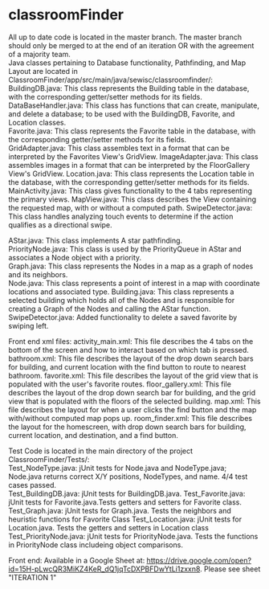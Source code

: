 # classroomFinder
All up to date code is located in the master branch. The master branch should only be merged to at the end of an iteration OR with the agreement of a majority team.  
Java classes pertaining to Database functionality, Pathfinding, and Map Layout are located in ClassroomFinder/app/src/main/java/sewisc/classroomfinder/:
BuildingDB.java: This class represents the Building table in the database, with the corresponding getter/setter methods for its fields.   
DataBaseHandler.java: This class has functions that can create, manipulate, and delete a database; to be used with the BuildingDB, Favorite, and Location classes.    
Favorite.java: This class represents the Favorite table in the database, with the corresponding getter/setter methods for its fields.    
GridAdapter.java: This class assembles text in a format that can be interpreted by the Favorites View's GridView.
ImageAdapter.java: This class assembles images in a format that can be interpreted by the FloorGallery View's GridView.
Location.java: This class represents the Location table in the database, with the corresponding getter/setter methods for its fields.    
MainActivity.java: This class gives functionality to the 4 tabs representing the primary views.
MapView.java: This class describes the View containing the requested map, with or without a computed path.
SwipeDetector.java: This class handles analyzing touch events to determine if the action qualifies as a directional swipe.

AStar.java: This class implements A star pathfinding.  
PriorityNode.java: This class is used by the PriorityQueue in AStar and associates a Node object with a priority.  
Graph.java: This class represents the Nodes in a map as a graph of nodes and its neighbors.  
Node.java: This class represents a point of interest in a map with coordinate locations and associated type.
Building.java: This class represents a selected building which holds all of the Nodes and is responsible for creating a Graph of the Nodes and calling the AStar function.
SwipeDetector.java: Added functionality to delete a saved favorite by swiping left.

Front end xml files:
activity_main.xml: This file describes the 4 tabs on the bottom of the screen and how to interact based on which tab is pressed.
bathroom.xml: This file describes the layout of the drop down search bars for building, and current location with the find button to route to nearest bathroom.
favorite.xml: This file describes the layout of the grid view that is populated with the user's favorite routes.
floor_gallery.xml: This file describes the layout of the drop down search bar for building, and the grid view that is populated with the floors of the selected building.
map.xml: This file describes the layout for when a user clicks the find button and the map with/without computed map pops up.
room_finder.xml: This file describes the layout for the homescreen, with drop down search bars for building, current location, and destination, and a find button.


Test Code is located in the main directory of the project ClassroomFinder/Tests/:  
Test_NodeType.java: jUnit tests for Node.java and NodeType.java; Node.java returns correct X/Y positions, NodeTypes, and name. 4/4 test cases passed.  
Test_BuildingDB.java: jUnit tests for BuildingDB.java.
Test_Favorite.java: jUnit tests for Favorite.java.Tests getters and setters for Favorite class.
Test_Graph.java: jUnit tests for Graph.java. Tests the neighbors and heuristic functions for Favorite Class
Test_Location.java: jUnit tests for Location.java. Tests the getters and setters in Location class
Test_PriorityNode.java: jUnit tests for PriorityNode.java. Tests the functions in PriorityNode class includeing object comparisons.

Front end: Available in a Google Sheet at: https://drive.google.com/open?id=15H-pLwcQR3MiKZ4KeR_dQ1jqTcDXPBFDwYtLi1zxxn8. Please see sheet "ITERATION 1"  
